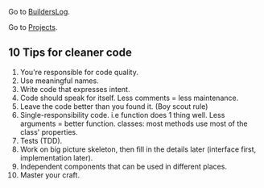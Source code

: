 Go to [BuildersLog](readme.md).

Go to [Projects](Projects.md).

## 10 Tips for cleaner code

1. You're responsible for code quality.
2. Use meaningful names.
3. Write code that expresses intent.
4. Code should speak for itself. Less comments = less maintenance.
5. Leave the code better than you found it. (Boy scout rule)
6. Single-responsibility code.
i.e function does 1 thing well. Less arguments = better function.
classes: most methods use most of the class' properties.
7. Tests (TDD).
8. Work on big picture skeleton, then fill in the details later 
(interface first, implementation later).
9. Independent components that can be used in different places.
10. Master your craft.
